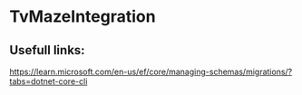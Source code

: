 # TvMazeIntegration



## Usefull links:
https://learn.microsoft.com/en-us/ef/core/managing-schemas/migrations/?tabs=dotnet-core-cli